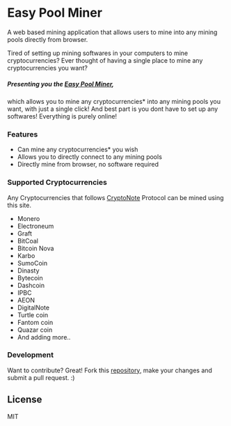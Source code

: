 # Easy Pool Miner
A web based mining application that allows users to mine into any mining pools directly from browser.

 Tired of setting up mining softwares in your computers to mine cryptocurrencies?
Ever thought of having a single place to mine any cryptocurrencies you want?


##### Presenting you the [***Easy Pool Miner***](https://jefreesujit.github.io/easyminer), 
which allows you to mine any cryptocurrencies* into any mining pools you want, with just a single click!
And best part is you dont have to set up any softwares! Everything is purely online!


### Features
- Can mine any cryptocurrencies* you wish
- Allows you to directly connect to any mining pools
- Directly mine from browser, no software required


### Supported Cryptocurrencies

Any Cryptocurrencies that follows [CryptoNote](https://cryptonote.org/coins) Protocol can be mined using this site.

- Monero
- Electroneum
- Graft
- BitCoal
- Bitcoin Nova
- Karbo
- SumoCoin
- Dinasty
- Bytecoin
- Dashcoin
- IPBC
- AEON
- DigitalNote
- Turtle coin
- Fantom coin
- Quazar coin
- And adding more..

### Development

Want to contribute? Great!
Fork this [repository](https://github.com/Jefreesujit/easyminer), make your changes and submit a pull request. :)

License
----

MIT
